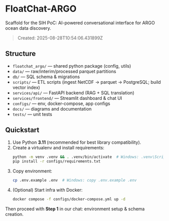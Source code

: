 # FloatChat-ARGO

Scaffold for the SIH PoC: AI-powered conversational interface for ARGO ocean data discovery.

> Created: 2025-08-28T10:54:06.431899Z

## Structure

- `floatchat_argo/` — shared python package (config, utils)
- `data/` — raw/interim/processed parquet partitions
- `db/` — SQL schema & migrations
- `scripts/` — ETL scripts (ingest NetCDF → parquet → PostgreSQL; build vector index)
- `services/api/` — FastAPI backend (RAG + SQL translation)
- `services/frontend/` — Streamlit dashboard & chat UI
- `configs/` — env, docker-compose, app configs
- `docs/` — diagrams and documentation
- `tests/` — unit tests

## Quickstart

1. Use Python **3.11** (recommended for best library compatibility).
2. Create a virtualenv and install requirements:
   ```bash
   python -m venv .venv && . .venv/bin/activate  # Windows: .venv\Scripts\activate
   pip install -r configs/requirements.txt
   ```
3. Copy environment:
   ```bash
   cp .env.example .env  # Windows: copy .env.example .env
   ```
4. (Optional) Start infra with Docker:
   ```bash
   docker compose -f configs/docker-compose.yml up -d
   ```

Then proceed with **Step 1** in our chat: environment setup & schema creation.
